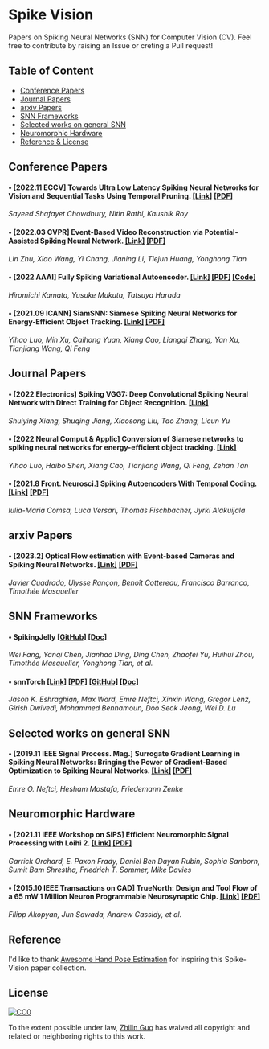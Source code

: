 # Spike Vision
Papers on Spiking Neural Networks (SNN) for Computer Vision (CV). Feel free to contribute by raising an Issue or creting a Pull request!

## Table of Content
 - [Conference Papers](#conference-papers)
 - [Journal Papers](#journal-papers)
 - [arxiv Papers](#arxiv-papers)
 - [SNN Frameworks](#snn-frameworks)
 - [Selected works on general SNN](#selected-works-on-general-snn)
 - [Neuromorphic Hardware](#neuromorphic-hardware)
 - [Reference & License](#reference)


## Conference Papers

#### • \[2022.11 ECCV\] Towards Ultra Low Latency Spiking Neural Networks for Vision and Sequential Tasks Using Temporal Pruning. [\[Link\]](https://link.springer.com/chapter/10.1007/978-3-031-20083-0_42) [\[PDF\]](https://link.springer.com/content/pdf/10.1007/978-3-031-20083-0.pdf?pdf=button)
_Sayeed Shafayet Chowdhury, Nitin Rathi, Kaushik Roy_

#### • \[2022.03 CVPR\] Event-Based Video Reconstruction via Potential-Assisted Spiking Neural Network. [\[Link\]](https://openaccess.thecvf.com/content/CVPR2022/html/Zhu_Event-Based_Video_Reconstruction_via_Potential-Assisted_Spiking_Neural_Network_CVPR_2022_paper.html) [\[PDF\]](https://openaccess.thecvf.com/content/CVPR2022/papers/Zhu_Event-Based_Video_Reconstruction_via_Potential-Assisted_Spiking_Neural_Network_CVPR_2022_paper.pdf)
_Lin Zhu, Xiao Wang, Yi Chang, Jianing Li, Tiejun Huang, Yonghong Tian_

#### • \[2022 AAAI\] Fully Spiking Variational Autoencoder. [\[Link\]](https://arxiv.org/abs/2110.00375) [\[PDF\]](https://arxiv.org/pdf/2110.00375.pdf) [\[Code\]](https://github.com/kamata1729/FullySpikingVAE)
_Hiromichi Kamata, Yusuke Mukuta, Tatsuya Harada_

#### • \[2021.09 ICANN\] SiamSNN: Siamese Spiking Neural Networks for Energy-Efficient Object Tracking. [\[Link\]](https://link.springer.com/chapter/10.1007/978-3-030-86383-8_15) [\[PDF\]](https://arxiv.org/pdf/2003.07584.pdf)
_Yihao Luo, Min Xu, Caihong Yuan, Xiang Cao, Liangqi Zhang, Yan Xu, Tianjiang Wang, Qi Feng_

## Journal Papers

#### • \[2022 Electronics\] Spiking VGG7: Deep Convolutional Spiking Neural Network with Direct Training for Object Recognition. [\[Link\]](https://www.mdpi.com/2079-9292/11/13/2097)
_Shuiying Xiang, Shuqing Jiang, Xiaosong Liu, Tao Zhang, Licun Yu_

#### • \[2022 Neural Comput & Applic\] Conversion of Siamese networks to spiking neural networks for energy-efficient object tracking. [\[Link\]](https://link.springer.com/article/10.1007/s00521-022-06984-1#citeas)
_Yihao Luo, Haibo Shen, Xiang Cao, Tianjiang Wang, Qi Feng, Zehan Tan_

#### • \[2021.8 Front. Neurosci.\] Spiking Autoencoders With Temporal Coding. [\[Link\]](https://www.frontiersin.org/articles/10.3389/fnins.2021.712667/full) [\[PDF\]](https://www.ncbi.nlm.nih.gov/pmc/articles/PMC8414972/pdf/fnins-15-712667.pdf) 
_Iulia-Maria Comsa, Luca Versari, Thomas Fischbacher, Jyrki Alakuijala_


## arxiv Papers

#### • \[2023.2\] Optical Flow estimation with Event-based Cameras and Spiking Neural Networks. [\[Link\]](https://arxiv.org/abs/2302.06492) [\[PDF\]](https://arxiv.org/pdf/2302.06492.pdf)
_Javier Cuadrado, Ulysse Rançon, Benoît Cottereau, Francisco Barranco, Timothée Masquelier_

## SNN Frameworks

#### • SpikingJelly [\[GitHub\]](https://github.com/fangwei123456/spikingjelly) [\[Doc\]](https://spikingjelly.readthedocs.io/zh_CN/0.0.0.0.12/#index-en)
_Wei Fang, Yanqi Chen, Jianhao Ding, Ding Chen, Zhaofei Yu, Huihui Zhou, Timothée Masquelier, Yonghong Tian, et al._


#### • snnTorch [\[Link\]](https://arxiv.org/abs/2109.12894) [\[PDF\]](https://arxiv.org/pdf/2109.12894.pdf) [\[GitHub\]](https://github.com/jeshraghian/snntorch) [\[Doc\]](https://snntorch.readthedocs.io/en/latest/)
_Jason K. Eshraghian, Max Ward, Emre Neftci, Xinxin Wang, Gregor Lenz, Girish Dwivedi, Mohammed Bennamoun, Doo Seok Jeong, Wei D. Lu_


## Selected works on general SNN
#### • \[2019.11 IEEE Signal Process. Mag.\] Surrogate Gradient Learning in Spiking Neural Networks: Bringing the Power of Gradient-Based Optimization to Spiking Neural Networks. [\[Link\]](https://ieeexplore.ieee.org/document/8891809) [\[PDF\]](https://ieeexplore.ieee.org/stamp/stamp.jsp?tp=&arnumber=8891809)
_Emre O. Neftci, Hesham Mostafa, Friedemann Zenke_

## Neuromorphic Hardware
#### • \[2021.11 IEEE Workshop on SiPS\] Efficient Neuromorphic Signal Processing with Loihi 2. [\[Link\]](https://ieeexplore.ieee.org/abstract/document/9605018) [\[PDF\]](https://ieeexplore.ieee.org/stamp/stamp.jsp?tp=&arnumber=9605018)
_Garrick Orchard, E. Paxon Frady, Daniel Ben Dayan Rubin, Sophia Sanborn,
Sumit Bam Shrestha, Friedrich T. Sommer, Mike Davies_

#### • \[2015.10 IEEE Transactions on CAD\] TrueNorth: Design and Tool Flow of a 65 mW 1 Million Neuron Programmable Neurosynaptic Chip. [\[Link\]](https://ieeexplore.ieee.org/document/7229264) [\[PDF\]](https://ieeexplore.ieee.org/stamp/stamp.jsp?tp=&arnumber=7229264)
_Filipp Akopyan, Jun Sawada, Andrew Cassidy, et al._

## Reference
I'd like to thank [Awesome Hand Pose Estimation](https://github.com/xinghaochen/awesome-hand-pose-estimation) for inspiring this Spike-Vision paper collection.

## License

[![CC0](https://mirrors.creativecommons.org/presskit/buttons/88x31/svg/cc-zero.svg)](https://creativecommons.org/publicdomain/zero/1.0)

To the extent possible under law, [Zhilin Guo](https://github.com/ZhilinGuo) has waived all copyright and related or neighboring rights to this work.